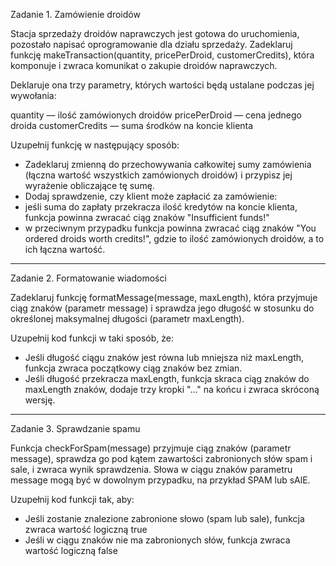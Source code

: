 Zadanie 1. Zamówienie droidów

Stacja sprzedaży droidów naprawczych jest gotowa do uruchomienia, pozostało napisać oprogramowanie dla działu sprzedaży. Zadeklaruj funkcję makeTransaction(quantity, pricePerDroid, customerCredits), która komponuje i zwraca komunikat o zakupie droidów naprawczych.


Deklaruje ona trzy parametry, których wartości będą ustalane podczas jej wywołania:

quantity — ilość zamówionych droidów
pricePerDroid — cena jednego droida
customerCredits — suma środków na koncie klienta


Uzupełnij funkcję w następujący sposób:

* Zadeklaruj zmienną do przechowywania całkowitej sumy zamówienia (łączna wartość wszystkich zamówionych droidów) i przypisz jej wyrażenie obliczające tę sumę.
* Dodaj sprawdzenie, czy klient może zapłacić za zamówienie:
* jeśli suma do zapłaty przekracza ilość kredytów na koncie klienta, funkcja powinna zwracać ciąg znaków "Insufficient funds!"
* w przeciwnym przypadku funkcja powinna zwracać ciąg znaków "You ordered <quantity> droids worth <totalPrice> credits!", gdzie <quantity> to ilość zamówionych droidów, a <totalPrice> to ich łączna wartość.

-----------------------------------------------------------------------------------------------------------------------------------------------------------------------------------------------------------------------

Zadanie 2. Formatowanie wiadomości

Zadeklaruj funkcję formatMessage(message, maxLength), która przyjmuje ciąg znaków (parametr message) i sprawdza jego długość w stosunku do określonej maksymalnej długości (parametr maxLength).

Uzupełnij kod funkcji w taki sposób, że:

* Jeśli długość ciągu znaków jest równa lub mniejsza niż maxLength, funkcja zwraca początkowy ciąg znaków bez zmian.
* Jeśli długość przekracza maxLength, funkcja skraca ciąg znaków do maxLength znaków, dodaje trzy kropki "..." na końcu i zwraca skróconą wersję.

-----------------------------------------------------------------------------------------------------------------------------------------------------------------------------------------------------------------------

Zadanie 3. Sprawdzanie spamu

Funkcja checkForSpam(message) przyjmuje ciąg znaków (parametr message), sprawdza go pod kątem zawartości zabronionych słów spam i sale, i zwraca wynik sprawdzenia. Słowa w ciągu znaków parametru message mogą być w dowolnym przypadku, na przykład SPAM lub sAlE.

Uzupełnij kod funkcji tak, aby:

* Jeśli zostanie znalezione zabronione słowo (spam lub sale), funkcja zwraca wartość logiczną true
* Jeśli w ciągu znaków nie ma zabronionych słów, funkcja zwraca wartość logiczną false
